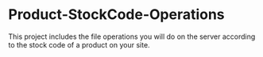 # Product-StockCode-Operations
 This project includes the file operations you will do on the server according to the stock code of a product on your site.
